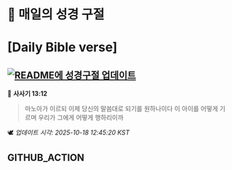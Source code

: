 # 🙏 매일의 성경 구절
# [Daily Bible verse]
## [![README에 성경구절 업데이트](https://github.com/DONGSUKA/first_test/actions/workflows/update-readme-bible.yml/badge.svg)](https://github.com/DONGSUKA/first_test/actions/workflows/update-readme-bible.yml)
<!-- START_BIBLE_VERSE -->
📖 **사사기 13:12**
> 마노아가 이르되 이제 당신의 말씀대로 되기를 원하나이다 이 아이를 어떻게 기르며 우리가 그에게 어떻게 행하리이까

🕊️ _업데이트 시각: 2025-10-18 12:45:20 KST_
  <!-- END_BIBLE_VERSE -->
## GITHUB_ACTION

